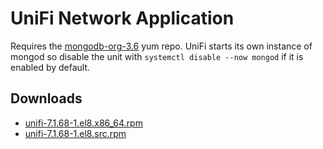 UniFi Network Application
=========================

Requires the [mongodb-org-3.6](https://docs.mongodb.com/v3.6/tutorial/install-mongodb-on-red-hat/#for-mongodb-3-6) yum repo. UniFi starts its own instance of mongod so disable the unit with `systemctl disable --now mongod` if it is enabled by default.



Downloads
---------

* [unifi-7.1.68-1.el8.x86\_64.rpm](https://file.lily.flowers/rpm/x86_64/unifi-7.1.68-1.el8.x86_64.rpm)
* [unifi-7.1.68-1.el8.src.rpm](https://file.lily.flowers/rpm/src/unifi-7.1.68-1.el8.src.rpm)
